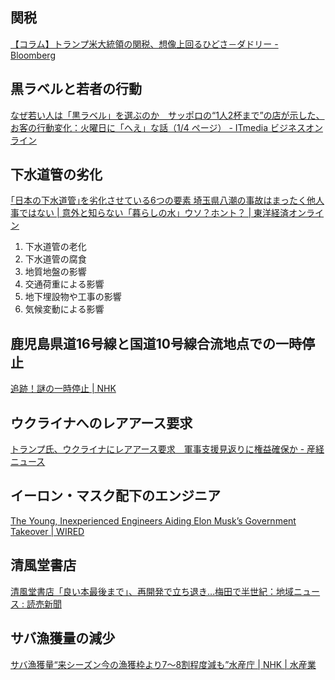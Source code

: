 ## 関税

[【コラム】トランプ米大統領の関税、想像上回るひどさ－ダドリー - Bloomberg](https://www.bloomberg.co.jp/news/articles/2025-02-04/SR5UHUDWX2PS00)

## 黒ラベルと若者の行動

[なぜ若い人は「黒ラベル」を選ぶのか　サッポロの“1人2杯まで”の店が示した、お客の行動変化：火曜日に「へえ」な話（1/4 ページ） - ITmedia ビジネスオンライン](https://www.itmedia.co.jp/business/articles/2502/04/news043.html)

## 下水道管の劣化

[｢日本の下水道管｣を劣化させている6つの要素 埼玉県八潮の事故はまったく他人事ではない | 意外と知らない「暮らしの水」ウソ？ホント？ | 東洋経済オンライン](https://toyokeizai.net/articles/-/856276?display=b)

1. 下水道管の老化
2. 下水道管の腐食
3. 地質地盤の影響
4. 交通荷重による影響
5. 地下埋設物や工事の影響
6. 気候変動による影響

## 鹿児島県道16号線と国道10号線合流地点での一時停止

[追跡！謎の一時停止 | NHK](https://www.nhk.or.jp/kagoshima/lreport/article/001/73/)

## ウクライナへのレアアース要求

[トランプ氏、ウクライナにレアアース要求　軍事支援見返りに権益確保か - 産経ニュース](https://www.sankei.com/article/20250204-7F6TSFRQSBN75CG26QJNUIF54A/)

## イーロン・マスク配下のエンジニア

[The Young, Inexperienced Engineers Aiding Elon Musk’s Government Takeover | WIRED](https://www.wired.com/story/elon-musk-government-young-engineers/)

## 清風堂書店

[清風堂書店「良い本最後まで」、再開発で立ち退き…梅田で半世紀：地域ニュース : 読売新聞](https://www.yomiuri.co.jp/local/kansai/news/20250204-OYO1T50049/)

## サバ漁獲量の減少

[サバ漁獲量“来シーズン今の漁獲枠より7～8割程度減も”水産庁 | NHK | 水産業](https://www3.nhk.or.jp/news/html/20250205/k10014713381000.html)
